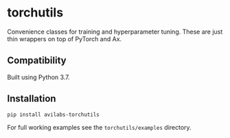 # torchutils

Convenience classes for training and hyperparameter tuning. These are just thin wrappers on top of PyTorch and Ax.

## Compatibility
Built using Python 3.7.

## Installation

```
pip install avilabs-torchutils
```

For full working examples see the `torchutils/examples` directory.
